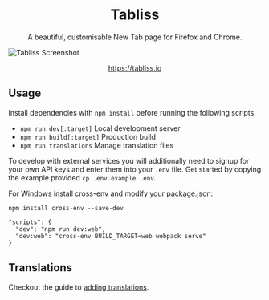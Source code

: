 <h1 align="center">Tabliss</h1>

<p align="center">A beautiful, customisable New Tab page for Firefox and Chrome.</p>

![Tabliss Screenshot](screenshot.png)

<p align="center"><a href="https://tabliss.io">https://tabliss.io</a></p>

## Usage

Install dependencies with `npm install` before running the following scripts.

- `npm run dev[:target]` Local development server
- `npm run build[:target]` Production build
- `npm run translations` Manage translation files

To develop with external services you will additionally need to signup for your own API keys
and enter them into your `.env` file. Get started by copying the example provided `cp .env.example .env`.

For Windows install cross-env and modify your package.json:

`npm install cross-env --save-dev`

```
"scripts": {
  "dev": "npm run dev:web",
  "dev:web": "cross-env BUILD_TARGET=web webpack serve"
}
```

## Translations

Checkout the guide to [adding translations](TRANSLATING.md).
